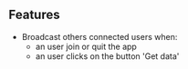 ## Features
- Broadcast others connected users when:
    - an user join or quit the app
    - an user clicks on the button 'Get data'

